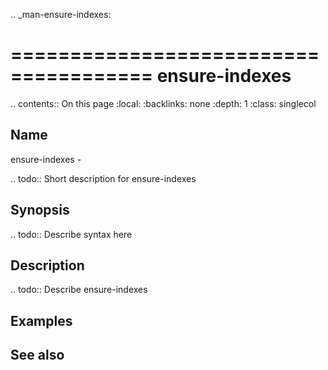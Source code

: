 .. _man-ensure-indexes:

======================================
ensure-indexes
======================================

.. contents:: On this page
    :local:
    :backlinks: none
    :depth: 1
    :class: singlecol

Name
----
ensure-indexes - 

.. todo::
    Short description for ensure-indexes

Synopsis
--------
.. todo::
   Describe syntax here

Description
-----------
.. todo::
    Describe ensure-indexes

Examples
--------

See also
--------

